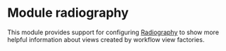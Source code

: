 # Module radiography

This module provides support for configuring [Radiography](https://github.com/square/radiography)
to show more helpful information about views created by workflow view factories.

